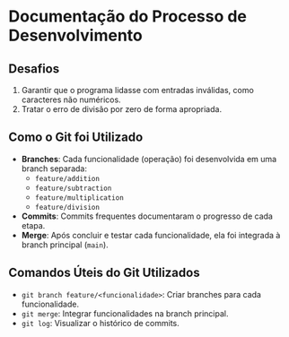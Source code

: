 # Documentação do Processo de Desenvolvimento

## Desafios
1. Garantir que o programa lidasse com entradas inválidas, como caracteres não numéricos.
2. Tratar o erro de divisão por zero de forma apropriada.

## Como o Git foi Utilizado
- **Branches**: Cada funcionalidade (operação) foi desenvolvida em uma branch separada:
  - `feature/addition`
  - `feature/subtraction`
  - `feature/multiplication`
  - `feature/division`
- **Commits**: Commits frequentes documentaram o progresso de cada etapa.
- **Merge**: Após concluir e testar cada funcionalidade, ela foi integrada à branch principal (`main`).

## Comandos Úteis do Git Utilizados
- `git branch feature/<funcionalidade>`: Criar branches para cada funcionalidade.
- `git merge`: Integrar funcionalidades na branch principal.
- `git log`: Visualizar o histórico de commits.
